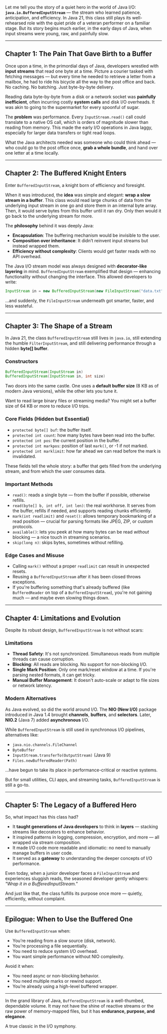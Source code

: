 Let me tell you the story of a quiet hero in the world of Java I/O: **`java.io.BufferedInputStream`** — the stream who learned patience, anticipation, and efficiency. In Java 21, this class still plays its well-rehearsed role with the quiet pride of a veteran performer on a familiar stage. But its story begins much earlier, in the early days of Java, when input streams were young, raw, and painfully slow.

---

## **Chapter 1: The Pain That Gave Birth to a Buffer**

Once upon a time, in the primordial days of Java, developers wrestled with **input streams** that read one byte at a time. Picture a courier tasked with fetching messages — but every time he needed to retrieve a letter from a mailbox, he had to ride his bicycle all the way to the post office and back. No caching. No batching. Just byte-by-byte delivery.

Reading data byte-by-byte from a disk or a network socket was **painfully inefficient**, often incurring costly **system calls** and disk I/O overheads. It was akin to going to the supermarket for every spoonful of sugar.

The **problem** was performance. Every `InputStream.read()` call could translate to a native OS call, which is orders of magnitude slower than reading from memory. This made the early I/O operations in Java laggy, especially for larger data transfers or tight read loops.

What the Java architects needed was someone who could think ahead — who could go to the post office once, **grab a whole bundle**, and hand over one letter at a time locally.

---

## **Chapter 2: The Buffered Knight Enters**

Enter `BufferedInputStream`, a knight born of efficiency and foresight.

When it was introduced, the **idea** was simple and elegant: **wrap a slow stream in a buffer**. This class would read large chunks of data from the underlying input stream in one go and store them in an internal byte array. Then, it would serve bytes from this buffer until it ran dry. Only then would it go back to the underlying stream for more.

The **philosophy** behind it was deeply Java:
- **Encapsulation**: The buffering mechanism would be invisible to the user.
- **Composition over inheritance**: It didn’t reinvent input streams but instead wrapped them.
- **Efficiency without complexity**: Clients would get faster reads with no API overhead.

The Java I/O stream model was always designed with **decorator-like layering** in mind. `BufferedInputStream` exemplified that design — enhancing functionality without changing the interface. This allowed developers to write:

```java
InputStream in = new BufferedInputStream(new FileInputStream("data.txt"));
```

…and suddenly, the `FileInputStream` underneath got smarter, faster, and less wasteful.

---

## **Chapter 3: The Shape of a Stream**

In Java 21, the class `BufferedInputStream` still lives in `java.io`, still extending the humble `FilterInputStream`, and still delivering performance through a hidden **byte[] buffer**.

### **Constructors**

```java
BufferedInputStream(InputStream in)
BufferedInputStream(InputStream in, int size)
```

Two doors into the same castle. One uses a **default buffer size** (8 KB as of modern Java versions), while the other lets you tune it.

Want to read large binary files or streaming media? You might set a buffer size of 64 KB or more to reduce I/O trips.

### **Core Fields (Hidden but Essential)**

- `protected byte[] buf`: the buffer itself.
- `protected int count`: how many bytes have been read into the buffer.
- `protected int pos`: the current position in the buffer.
- `protected int markpos`: position of last `mark()`, or -1 if not marked.
- `protected int marklimit`: how far ahead we can read before the mark is invalidated.

These fields tell the whole story: a buffer that gets filled from the underlying stream, and from which the user consumes data.

### **Important Methods**

- `read()`: reads a single byte — from the buffer if possible, otherwise refills.
- `read(byte[] b, int off, int len)`: the real workhorse. It serves from the buffer, refills if needed, and supports reading chunks efficiently.
- `mark(int readlimit)` and `reset()`: allows temporary bookmarking of a read position — crucial for parsing formats like JPEG, ZIP, or custom protocols.
- `available()`: lets you peek at how many bytes can be read *without* blocking — a nice touch in streaming scenarios.
- `skip(long n)`: skips bytes, sometimes without refilling.

### **Edge Cases and Misuse**

- Calling `mark()` without a proper `readlimit` can result in unexpected resets.
- Reusing a `BufferedInputStream` after it has been closed throws exceptions.
- If you're buffering something that's already buffered (like `BufferedReader` on top of a `BufferedInputStream`), you're not gaining much — and maybe even slowing things down.

---

## **Chapter 4: Limitations and Evolution**

Despite its robust design, `BufferedInputStream` is not without scars:

### **Limitations**

- **Thread Safety**: It's not synchronized. Simultaneous reads from multiple threads can cause corruption.
- **Blocking**: All reads are blocking. No support for non-blocking I/O.
- **Single Mark Position**: Only one mark/reset window at a time. If you're parsing nested formats, it can get tricky.
- **Manual Buffer Management**: It doesn't auto-scale or adapt to file sizes or network latency.

### **Modern Alternatives**

As Java evolved, so did the world around I/O. The **NIO (New I/O)** package introduced in Java 1.4 brought **channels**, **buffers**, and **selectors**. Later, **NIO.2** (Java 7) added **asynchronous** I/O.

While `BufferedInputStream` is still used in synchronous I/O pipelines, alternatives like:
- `java.nio.channels.FileChannel`
- `ByteBuffer`
- `InputStream.transferTo(OutputStream)` (Java 9)
- `Files.newBufferedReader(Path)`

...have begun to take its place in performance-critical or reactive systems.

But for small utilities, CLI apps, and streaming tasks, `BufferedInputStream` is still a go-to.

---

## **Chapter 5: The Legacy of a Buffered Hero**

So, what impact has this class had?

- It **taught generations of Java developers** to think in **layers** — stacking streams like decorators to enhance behavior.
- It inspired patterns in logging, compression, encryption, and more — all wrapped via stream composition.
- It made I/O code more readable and idiomatic: no need to manually manage buffers in user code.
- It served as a **gateway** to understanding the deeper concepts of I/O performance.

Even today, when a junior developer faces a `FileInputStream` and experiences sluggish reads, the seasoned developer gently whispers: *"Wrap it in a BufferedInputStream."*

And just like that, the class fulfills its purpose once more — quietly, efficiently, without complaint.

---

## **Epilogue: When to Use the Buffered One**

Use `BufferedInputStream` when:
- You’re reading from a slow source (disk, network).
- You’re processing a file sequentially.
- You need to reduce system I/O overhead.
- You want simple performance without NIO complexity.

Avoid it when:
- You need async or non-blocking behavior.
- You need multiple marks or rewind support.
- You’re already using a high-level buffered wrapper.

---

In the grand library of Java, `BufferedInputStream` is a well-thumbed, dependable volume. It may not have the shine of reactive streams or the raw power of memory-mapped files, but it has **endurance, purpose, and elegance**.

A true classic in the I/O symphony.